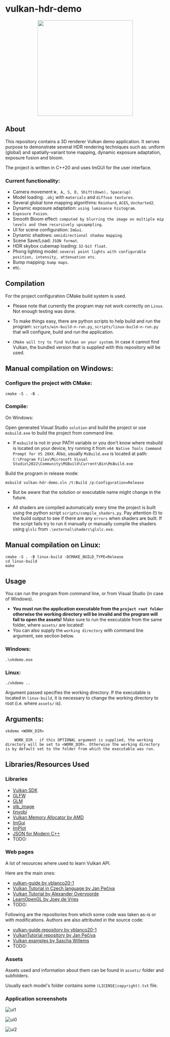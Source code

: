 # vulkan-hdr-demo

<p align="center">
 <img width="300" src="fig/crest.png"> 
</p>

## About
This repository contains a 3D renderer Vulkan demo application. It serves purpose to demonstrate several HDR rendering techniques such as: uniform (global) and spatially-variant tone mapping, dynamic exposure adaptation, exposure fusion and bloom.

The project is written in C++20 and uses ImGUI for the user interface.

### Current functionality:
* Camera movement `W, A, S, D, Shift(down), Space(up)`
* Model loading: `.obj` with `materials` and `diffuse textures`.
* Several global tone mapping algorithms: `Reinhard`, `ACES`, `Uncharted2`.
* Dynamic exposure adaptation: `using luminance histogram`.
* `Exposure Fusion`.
* Smooth Bloom effect: `computed by blurring the image on multiple mip levels and them recursively upsapmpling`.
* UI for scene configuration: `ImGui`.
* Dynamic shadows: `omnidirectional shadow mapping`.
* Scene Save/Load: `JSON format`.
* HDR skybox cubemap loading: `32-bit float`.
* Phong lighting model: `several point lights with configurable position, intensity, attenuation etc`.
* Bump mapping: `bump maps`.
* etc.

## Compilation
For the project configuration CMake build system is used. 

* Please note that currently the program may not work correctly on `Linux`. Not enough testing was done.

* To make things easy, there are python scripts to help build and run the program: `scripts/win-build-n-run.py`, `scripts/linux-build-n-run.py` that will configure, build and run the application.

* `CMake will try to find Vulkan on your system`. In case it cannot find Vulkan, the bundled version that is supplied with this repository will be used. 

## Manual compilation on Windows:

### Configure the project with CMake:

```
cmake -S . -B .
```

### Compile:

On Windows:

Open generated Visual Studio `solution` and build the project or use `msbuild.exe` to build the project from command line. 

* If `msbuild` is not in your PATH variable or you don't know where msbuild is located on your device, try running it from `x64 Native Tools Command Prompt for VS 20XX`. Also, usually `MsBuild.exe` is located at path: `C:\Program Files\Microsoft Visual Studio\2022\Community\MSBuild\Current\Bin\MsBuild.exe`

Build the program in release mode:
```
msbuild vulkan-hdr-demo.sln /t:Build /p:Configuration=Release
```

* But be aware that the solution or executable name might change in the future.

* All shaders are compiled automatically every time the project is built using the python script `scripts/compile_shaders.py`. Pay attention (!) to the build output to see if there are any `errors` when shaders are built. 
If the script fails try to run it manually or manually compile the shaders using `glslc` from `.\external\shaderc\glslc.exe`. 

## Manual compilation on Linux:

```
cmake -S . -B linux-build -DCMAKE_BUILD_TYPE=Release
cd linux-build
make
```

## Usage

You can run the program from command line, or from Visual Studio (in case of Windows). 

* **You must run the application executable from the `project root folder` otherwise the working directory will be invalid and the program will fail to open the assets!** Make sure to run the executable from the same folder, where `assets/` are located!
* You can also supply the `working directory` with command line argument, see section below.

### Windows:

```
.\vkdemo.exe
```

### Linux:

```
./vkdemo ..
```

Argument passed specifies the working directory. If the executable is located in `linux-build`, it is necessary to change the working directory to root (i.e. where `assets/` is).

## Arguments:

```
vkdemo <WORK_DIR>

    WORK_DIR - if this OPTIONAL argument is supplied, the working directory will be set to <WORK_DIR>. Otherwise the working directory is by default set to the folder from which the executable was run. 
```

## Libraries/Resources Used
### Libraries
* [Vulkan SDK](https://vulkan.lunarg.com/)
* [GLFW](https://www.glfw.org/)
* [GLM](https://glm.g-truc.net/0.9.9/index.html)
* [stb_image](https://github.com/nothings/stb/blob/master/stb_image.h)
* [tinyobj](https://github.com/tinyobjloader/tinyobjloader)
* [Vulkan Memory Allocator by AMD](https://github.com/GPUOpen-LibrariesAndSDKs/VulkanMemoryAllocator)
* [ImGui](https://github.com/ocornut/imgui)
* [ImPlot](https://github.com/epezent/implot)
* [JSON for Modern C++](https://github.com/nlohmann/json)
* TODO:

### Web pages
A lot of resources where used to learn Vulkan API.

Here are the main ones:
* [vulkan-guide by vblanco20-1](https://vkguide.dev/)
* [Vulkan Tutorial in Czech language by Jan Pečiva](https://www.root.cz/serialy/tutorial-vulkan/)
* [Vulkan Tutorial by Alexander Overvoorde](https://vulkan-tutorial.com/)
* [LearnOpenGL by Joey de Vries](https://learnopengl.com/)
* TODO:

Following are the repositories from which some code was taken as-is or with modifications. Authors are also attributed in the source code:
* [vulkan-guide repository by vblanco20-1](https://github.com/vblanco20-1/vulkan-guide)
* [VulkanTutorial repository by Jan Pečiva](https://github.com/pc-john/VulkanTutorial)
* [Vulkan examples by Sascha Willems](https://github.com/SaschaWillems/Vulkan)
* TODO:

### Assets
Assets used and information about them can be found in `assets/` folder and subfolders.

Usually each model's folder contains some `(LICENSE|copyright).txt` file.

### Application screenshots

![ui1](fig/vulkan-hdr-demo-2.JPG)

![ui0](fig/vulkan-hdr-demo-1.JPG)

![ui2](fig/att_viewer_fusion_1.jpg)
